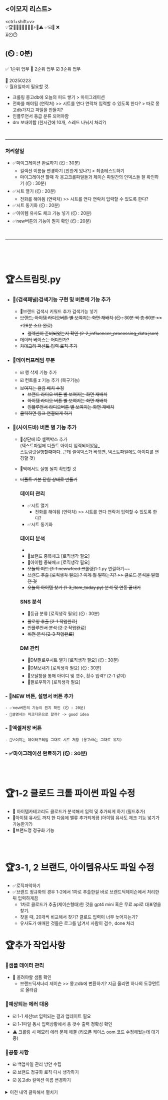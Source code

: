 <이모지 리스트>
---
<ctrl+shift+v>  
💡🏆🎯📢🚀📌🚩📍🏁⚡💬⚠️ ✅☑️🔲 ❌   
⏳⏲️⏱️  

(⏲️ : 0분)
---
✅ 1순위 업무
📌 2순위 업무
☑️ 3순위 업무


🚀 20250223
<BR>
💡 월요일까지 필요할 것.
- 크롤링 몽고db에 오늘의 피드 쌓기 > 마이그레이션
- 전화를 해야됨 (연락처) >> 시트를 연다 연락처 입력할 수 있도록 한다? > 따로 몽고db가지고 파일을 만들지?
- 인플루언서 등급 분류 되어야함
- dm 보내야함 (한시간에 10개, 스레드 나눠서 처리?)  
<BR>


---
### 처리할일
- ✅마이그레이션 완료하기 (⏲️ : 30분)
    - 컬렉션 이름들 변경하기 [안한게 있나?] > 최종테스트하기
    - 마이그레이션 할때 각 몽고크롤파일들과 제이슨 파일간의 인덱스들 잘 확인하기 (⏲️ : 30분)
- ✅시트 열기 (⏲️ : 20분)
    - 전화를 해야됨 (연락처) >> 시트를 연다 연락처 입력할 수 있도록 한다?
- ✅시트 동기화 (⏲️ : 20분)
- ✅아이템 유사도 체크 기능 넣기 (⏲️ : 20분)
- ✅new버튼의 기능이 뭔지 확인 (⏲️ : 20분)
<BR>

---
<BR>
<BR>
<BR>

# 🏆스트림릿.py
- ### 📍(검색패널)검색기능 구현 및 버튼에 기능 추가
    - 📌브랜드 검색시 키워드 추가 검색기능 넣기
    - ~~브랜드, 아이템 라디오버튼 별 보여지는 화면 재배치 (⏲️ : 30분 씩 총 60분 >> ⚡26분 소요 완료)~~
      - ~~컬렉션이 준비되었는지 확인 (2-2_influencer_processing_data.json)~~
    - ~~데이터 베이스는 어디인가?~~  
    - ~~카테고리 퍼센트 입력 로직 추가~~

- ### 📍데이터프레임 부분
    - ☑️ 행 삭제 기능 추가
    - ☑️ 컨트롤 z 기능 추가 (복구기능)
    - ~~보여지는 컬럼 배치 수정~~ 
        - ~~브랜드 라디오 버튼 별 보여지는 화면 재배치~~
        - ~~아이템 라디오 버튼 별 보여지는 화면 재배치~~
        - ~~인플루언서 라디오버튼 별 보여지는 화면 재배치~~
    - ~~클릭하면 링크 연결되게 하기~~



- ### 📍(사이드바) 버튼 별 기능 추가
    - 📌상단에 ID 셀렉박스 추가  
    (텍스트파일에 디폴트 아이디 입력되어있음_  
     스트림릿실행할때마다.
     근데 셀렉박스가 바뀌면,   텍스트파일에도 아이디를 변경할 것)
    - 📌맥에서도 실행 될지 확인할 것
    - ~~디폴트 기본 닫힘 상태로 만들기~~

        ### 데이터 관리
        - ✅시트 열기 
            - 전화를 해야됨 (연락처) >> 시트를 연다 연락처 입력할 수 있도록 한다?
        - ✅시트 동기화

        ### 데이터 분석
        - 
        - 📌브랜드 중복체크 [로직생각 필요]
        - 📌아이템 중복체크 [로직생각 필요] 
        - ~~오늘의 피드 [1-1 newwfeed 크롤링]~~1-1.py 연결하기~~
        - ~~브랜드 추출 [로직생각 필요]  ? 이게 뭘 말하는지? >> 클로드 분석을 말했던 것~~
        - ~~오늘의 아이템 찾기 (1-3_item_today.py) 분석 및 연동 끝내기~~

        ### SNS 분석
        - 📌등급 분류 [로직생각 필요] (⏲️ : 30분)
        - ~~팔로잉 추출 [2-1 작업완료]~~
        - ~~인플루언서 분석 [2-2 작업완료]~~
        - ~~비전 분석 [2-3 작업완료]~~
        

        ### DM 관리
        - 📌DM팔로우시트 열기 [로직생각 필요] (⏲️ : 30분)
        - 📌DM보내기 [로직생각 필요] (⏲️ : 30분)
        - 📌모달창을 통해 아이디 및 갯수, 횟수 입력? (2-1 같이)
        - 📌팔로우하기 [로직생각 필요]




### - 📍NEW 버튼, 설명서 버튼 추가
    - ✅new버튼의 기능이 뭔지 확인 (⏲️ : 20분)
    - 📌설명서는 마크다운으로 할까? -> good idea
### - 📍엑셀저장 버튼
    - 📌보여지는 데이터프레임 그대로 시트 저장 (몽고db는 그대로 유지)

### - ✅마이그레이션 완료하기 (⏲️ : 30분)
<BR>
<BR>

# 🏆1-2 클로드 크롤 파이썬 파일 수정
- 📌 아이템카테고리도 클로드가 분석해서 입력 및 추가되게 하기 (필드추가)
- 📌아이템 유사도 까지 한 다음에 밸류 추가되게끔 (아이템 유사도 체크 기능 넣기가 가능한가?)
- 📌브랜드명 정규화 기능
<BR>
<BR>

# 🏆3-1, 2 브랜드, 아이템유사도 파일 수정
- ✅로직파악하기 
- ✅브랜드 정규화의 경우 1-2에서 1차로 추출한걸 바로 브랜드딕제이슨에서 처리한 뒤 입력하게끔
    - 1차로 클로드가 추출(제이슨형태)한 것을 gpt4 mini 혹은 무료 api로 대표명을 찾기. 
    - 찾을 때, 20개씩 비교해서 찾기? 클로드 입력이 너무 늦어지는가? 
    - 유사도가 애매한 것들은 로그를 남겨서 사람이 검수, done 처리

# 🏆추가 작업사항
### 📍샘플 데이터 관리
- 📌 올려야할 샘플 확인
    - 브랜드딕셔너리 제이슨 >> 몽고db에 변환하기? 지금 올리면 하나의 도큐먼트로 올라감


### 📍예상되는 에러 대응
- ☑️ 1-1 세션txt 입력되는 결과 업데이트 필요
- ☑️ 1-1파일 동시 입력상황에서 총 갯수 출력 정확성 확인
- ⚠️ 크롤링 시 메모리 에러 문제 해결 (리오픈 케이스 oom 코드 수정해뒀는데 대기중)

### 📍공통 사항
- ☑️ 백업파일 관리 방안 수립
- ☑️ 브랜드 정규화 로직 다시 생각하기
- ☑️ 몽고db 컬렉션 이름 변경하기

<details>
  <summary>이전 내역 클릭해서 펼치기</summary>
  여기에 토글될 내용이 들어갑니다.
</details>
